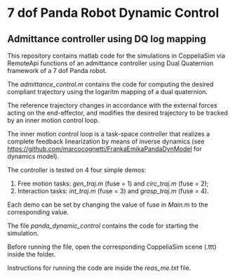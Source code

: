 # 7 dof Panda Robot Dynamic Control

## Admittance controller using DQ log mapping

This repository contains matlab code for the simulations in CoppeliaSim via RemoteApi functions of an admittance controller using Dual Quaternion framework of a 7 dof Panda robot.

The *admittance_control.m* contains the code for computing the desired compliant trajectory using the logaritm mapping of a dual quaternion.

The reference trajectory changes in accordance with the external forces acting on the end-effector, and modifies the desired trajectory to be tracked by an inner motion control loop.

The inner motion control loop is a task-space controller that realizes a complete feedback linearization by means of inverse dynamics (see https://github.com/marcocognetti/FrankaEmikaPandaDynModel for dynamics model). 

The controller is tested on 4 four simple demos:

1. Free motion tasks: *gen_traj.m* (fuse = 1) and *circ_traj.m* (fuse = 2);
2. Interaction tasks: *int_traj.m* (fuse = 3) and *grasp_traj.m* (fuse = 4).

Each demo can be set by changing the value of fuse in *Main.m* to the corresponding value.

The file *panda_dynamic_control* contains the code for starting the simulation.

Before running the file, open the corresponding CoppeliaSim scene (.ttt) inside the folder.

Instructions for running the code are inside the *reas_me.txt* file.









